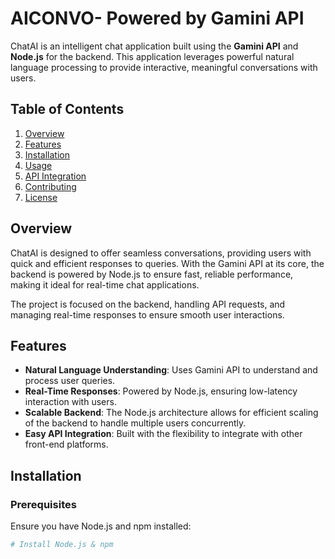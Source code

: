 # AICONVO- Powered by Gamini API

ChatAI is an intelligent chat application built using the **Gamini API** and **Node.js** for the backend. This application leverages powerful natural language processing to provide interactive, meaningful conversations with users.

## Table of Contents

1. [Overview](#overview)
2. [Features](#features)
3. [Installation](#installation)
4. [Usage](#usage)
5. [API Integration](#api-integration)
6. [Contributing](#contributing)
7. [License](#license)

## Overview

ChatAI is designed to offer seamless conversations, providing users with quick and efficient responses to queries. With the Gamini API at its core, the backend is powered by Node.js to ensure fast, reliable performance, making it ideal for real-time chat applications.

The project is focused on the backend, handling API requests, and managing real-time responses to ensure smooth user interactions.

## Features

- **Natural Language Understanding**: Uses Gamini API to understand and process user queries.
- **Real-Time Responses**: Powered by Node.js, ensuring low-latency interaction with users.
- **Scalable Backend**: The Node.js architecture allows for efficient scaling of the backend to handle multiple users concurrently.
- **Easy API Integration**: Built with the flexibility to integrate with other front-end platforms.

## Installation


### Prerequisites

Ensure you have Node.js and npm installed:

```bash
# Install Node.js & npm
